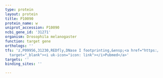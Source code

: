 ```yaml
---
type: protein
layout: protein
title: P10090
protein_name: w
uniprot_accession: P10090
ncbi_gene_id: '31271'
organism: Drosophila melanogaster
function: target gene
orthologs: ''
tfs: 'z,P09956,31230,REDfly,DNase I footprinting,&ensp;<a href="https://www.ncbi.nlm.nih.gov/pubmed/?term=3145199%5Buid%5D+OR+20965965%5Buid%5D"
  target="_blank"><i uk-icon="icon: link"></i>Pubmed</a>'
targets: ''
binding_sites: ''

---
```

